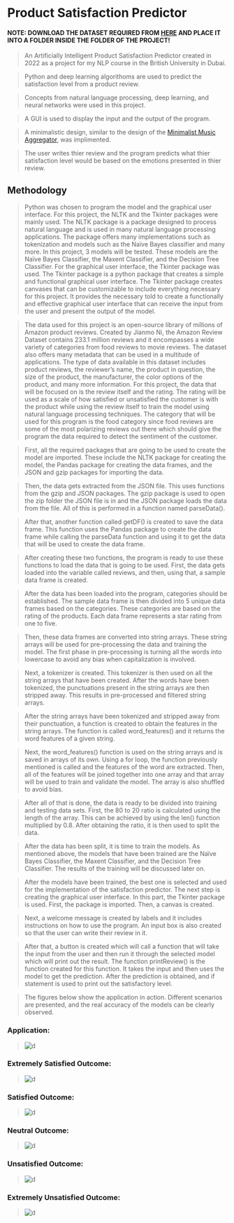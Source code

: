 # Product Satisfaction Predictor

#### NOTE: DOWNLOAD THE DATASET REQUIRED FROM [HERE](http://jmcauley.ucsd.edu/data/amazon/index.html) AND PLACE IT INTO A FOLDER INSIDE THE FOLDER OF THE PROJECT!

>An Artificially Intelligent Product Satisfaction Predictor created in 2022 as a project for my NLP course in the British University in Dubai.

>Python and deep learning algorithoms are used to predict the satisfaction level from a product review.

>Concepts from natural language processing, deep learning, and neural networks were used in this project.

>A GUI is used to display the input and the output of the program.

>A minimalistic design, similar to the design of the [Minimalist Music Aggregator](https://github.com/Mayonaka88/minimalist-music-aggregator), was implimented.

>The user writes thier review and the program predicts what thier satisfaction level would be based on the emotions presented in thier review.

## Methodology

>Python was chosen to program the model and the graphical user interface. For this project, the NLTK and the Tkinter packages were mainly used. The NLTK package is a package designed to process natural language and is used in many natural language processing applications. The package offers many implementations such as tokenization and models such as the Naïve Bayes classifier and many more. In this project, 3 models will be tested. These models are the Naïve Bayes Classifier, the Maxent Classifier, and the Decision Tree Classifier. For the graphical user interface, the Tkinter package was used. The Tkinter package is a python package that creates a simple and functional graphical user interface. The Tkinter package creates canvases that can be customizable to include everything necessary for this project. It provides the necessary told to create a functionally and effective graphical user interface that can receive the input from the user and present the output of the model.

>The data used for this project is an open-source library of millions of Amazon product reviews. Created by Jianmo Ni, the Amazon Review Dataset contains 233.1 million reviews and it encompasses a wide variety of categories from food reviews to movie reviews. The dataset also offers many metadata that can be used in a multitude of applications. The type of data available in this dataset includes product reviews, the reviewer’s name, the product in question, the size of the product, the manufacturer, the color options of the product, and many more information. For this project, the data that will be focused on is the review itself and the rating. The rating will be used as a scale of how satisfied or unsatisfied the customer is with the product while using the review itself to train the model using natural language processing techniques. The category that will be used for this program is the food category since food reviews are some of the most polarizing reviews out there which should give the program the data required to detect the sentiment of the customer. 

>First, all the required packages that are going to be used to create the model are imported. These include the NLTK package for creating the model, the Pandas package for creating the data frames, and the JSON and gzip packages for importing the data.

>Then, the data gets extracted from the JSON file. This uses functions from the gzip and JSON packages. The gzip package is used to open the zip folder the JSON file is in and the JSON package loads the data from the file. All of this is performed in a function named parseData().

>After that, another function called getDF() is created to save the data frame. This function uses the Pandas package to create the data frame while calling the parseData function and using it to get the data that will be used to create the data frame.

>After creating these two functions, the program is ready to use these functions to load the data that is going to be used. First, the data gets loaded into the variable called reviews, and then, using that, a sample data frame is created.

>After the data has been loaded into the program, categories should be established. The sample data frame is then divided into 5 unique data frames based on the categories. These categories are based on the rating of the products. Each data frame represents a star rating from one to five.

>Then, these data frames are converted into string arrays. These string arrays will be used for pre-processing the data and training the model. The first phase in pre-processing is turning all the words into lowercase to avoid any bias when capitalization is involved. 

>Next, a tokenizer is created. This tokenizer is then used on all the string arrays that have been created. After the words have been tokenized, the punctuations present in the string arrays are then stripped away. This results in pre-processed and filtered string arrays.

>After the string arrays have been tokenized and stripped away from their punctuation, a function is created to obtain the features in the string arrays. The function is called word_features() and it returns the word features of a given string. 

>Next, the word_features() function is used on the string arrays and is saved in arrays of its own. Using a for loop, the function previously mentioned is called and the features of the word are extracted. Then, all of the features will be joined together into one array and that array will be used to train and validate the model. The array is also shuffled to avoid bias. 

>After all of that is done, the data is ready to be divided into training and testing data sets. First, the 80 to 20 ratio is calculated using the length of the array. This can be achieved by using the len() function multiplied by 0.8. After obtaining the ratio, it is then used to split the data.

>After the data has been split, it is time to train the models. As mentioned above, the models that have been trained are the Naïve Bayes Classifier, the Maxent Classifier, and the Decision Tree Classifier. The results of the training will be discussed later on.

>After the models have been trained, the best one is selected and used for the implementation of the satisfaction predictor. The next step is creating the graphical user interface. In this part, the Tkinter package is used. First, the package is imported. Then, a canvas is created.

>Next, a welcome message is created by labels and it includes instructions on how to use the program. An input box is also created so that the user can write their review in it.

>After that, a button is created which will call a function that will take the input from the user and then run it through the selected model which will print out the result. The function printReview() is the function created for this function. It takes the input and then uses the model to get the prediction. After the prediction is obtained, and if statement is used to print out the satisfactory level.

>The figures below show the application in action. Different scenarios are presented, and the real accuracy of the models can be clearly observed. 

### Application:

>![d](Examples/1.png)

### Extremely Satisfied Outcome:

>![d](Examples/2.png)

### Satisfied Outcome:

>![d](Examples/3.png)

### Neutral Outcome:

>![d](Examples/4.png)

### Unsatisfied Outcome:

>![d](Examples/5.png)

### Extremely Unsatisfied Outcome:

>![d](Examples/6.png)

